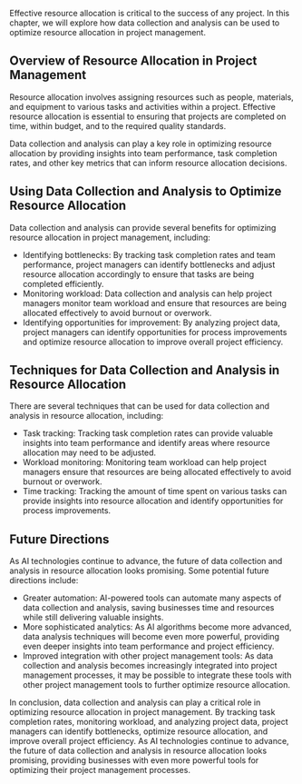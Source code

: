 
Effective resource allocation is critical to the success of any project. In this chapter, we will explore how data collection and analysis can be used to optimize resource allocation in project management.

Overview of Resource Allocation in Project Management
-----------------------------------------------------

Resource allocation involves assigning resources such as people, materials, and equipment to various tasks and activities within a project. Effective resource allocation is essential to ensuring that projects are completed on time, within budget, and to the required quality standards.

Data collection and analysis can play a key role in optimizing resource allocation by providing insights into team performance, task completion rates, and other key metrics that can inform resource allocation decisions.

Using Data Collection and Analysis to Optimize Resource Allocation
------------------------------------------------------------------

Data collection and analysis can provide several benefits for optimizing resource allocation in project management, including:

* Identifying bottlenecks: By tracking task completion rates and team performance, project managers can identify bottlenecks and adjust resource allocation accordingly to ensure that tasks are being completed efficiently.
* Monitoring workload: Data collection and analysis can help project managers monitor team workload and ensure that resources are being allocated effectively to avoid burnout or overwork.
* Identifying opportunities for improvement: By analyzing project data, project managers can identify opportunities for process improvements and optimize resource allocation to improve overall project efficiency.

Techniques for Data Collection and Analysis in Resource Allocation
------------------------------------------------------------------

There are several techniques that can be used for data collection and analysis in resource allocation, including:

* Task tracking: Tracking task completion rates can provide valuable insights into team performance and identify areas where resource allocation may need to be adjusted.
* Workload monitoring: Monitoring team workload can help project managers ensure that resources are being allocated effectively to avoid burnout or overwork.
* Time tracking: Tracking the amount of time spent on various tasks can provide insights into resource allocation and identify opportunities for process improvements.

Future Directions
-----------------

As AI technologies continue to advance, the future of data collection and analysis in resource allocation looks promising. Some potential future directions include:

* Greater automation: AI-powered tools can automate many aspects of data collection and analysis, saving businesses time and resources while still delivering valuable insights.
* More sophisticated analytics: As AI algorithms become more advanced, data analysis techniques will become even more powerful, providing even deeper insights into team performance and project efficiency.
* Improved integration with other project management tools: As data collection and analysis becomes increasingly integrated into project management processes, it may be possible to integrate these tools with other project management tools to further optimize resource allocation.

In conclusion, data collection and analysis can play a critical role in optimizing resource allocation in project management. By tracking task completion rates, monitoring workload, and analyzing project data, project managers can identify bottlenecks, optimize resource allocation, and improve overall project efficiency. As AI technologies continue to advance, the future of data collection and analysis in resource allocation looks promising, providing businesses with even more powerful tools for optimizing their project management processes.
